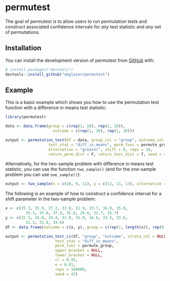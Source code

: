 # permutest

The goal of permutest is to allow users to run permutation tests and construct associated confidence intervals for *any* test statistic and *any* set of permutations.

## Installation

You can install the development version of permutest from [GitHub](https://github.com/akglazer/permutest) with:

``` r
# install.packages("devtools")
devtools::install_github("akglazer/permutest")
```

## Example

This is a basic example which shows you how to use the permutation test function with a difference in means test statistic:

``` r
library(permutest)

data <- data.frame(group = c(rep(1, 10), rep(2, 10)),
                     outcome = c(rep(1, 10), rep(1, 10)))

output <- permutation_test(df = data, group_col = "group", outcome_col = "outcome",
                   test_stat = "diff_in_means", perm_func = permute_group,
                   alternative = "greater", shift = 0, reps = 10,
                   return_perm_dist = F, return_test_dist = T, seed = 42)
```

Alternatively, for the two-sample problem with difference in means test statistic, you can use the function `two_sample()` (and for the one-sample problem you can use `one_sample()`):

``` r
output <- two_sample(x = c(10, 9, 11), y = c(12, 11, 13), alternative = "less", seed = 42)
```

The following is an example of how to construct a confidence interval for a shift parameter in the two-sample problem:

``` r
x <- c(35.3, 35.9, 37.2, 33.0, 31.9, 33.7, 36.0, 35.0,
         33.3, 33.6, 37.9, 35.6, 29.0, 33.7, 35.7)
y <- c(32.5, 34.0, 34.4, 31.8, 35.0, 34.6, 33.5, 33.6,
         31.5, 33.8, 34.6)
df <- data.frame(outcome = c(x, y), group = c(rep(1, length(x)), rep(0, length(y))))

output <- permutation_test_ci(df, "group", "outcome", strata_col = NULL,
                      test_stat = "diff_in_means",
                      perm_func = permute_group,
                      upper_bracket = NULL,
                      lower_bracket = NULL,
                      cl = 0.95,
                      e = 0.01,
                      reps = 100000,
                      seed = 42)
```
